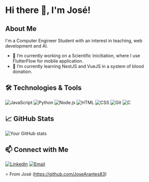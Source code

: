 # Hi there 👋, I'm José!

## About Me

I'm a Computer Engineer Student with an interest in teaching, web development and AI.

- 🔭 I’m currently working on a Scientific Inicitiation, where I use FlutterFlow for mobile application.
- 🌱 I’m currently learning NestJS and VueJS in a system of blood donation.

## 🛠️ Technologies & Tools

![JavaScript](https://img.shields.io/badge/-JavaScript-05122A?style=flat&logo=javascript)
![Python](https://img.shields.io/badge/-Python-05122A?style=flat&logo=python)
![Node.js](https://img.shields.io/badge/-Node.js-05122A?style=flat&logo=node.js)
![HTML](https://img.shields.io/badge/-HTML-05122A?style=flat&logo=html5)
![CSS](https://img.shields.io/badge/-CSS-05122A?style=flat&logo=css3)
![Git](https://img.shields.io/badge/-Git-05122A?style=flat&logo=git)
![C](https://img.shields.io/badge/-C-05122A?style=flat&logo=c)

## 📈 GitHub Stats

![Your GitHub stats](https://github-readme-stats.vercel.app/api?username=JoseArantes83&show_icons=true&theme=radical)

## 📫 Connect with Me

[![LinkedIn](https://img.shields.io/badge/LinkedIn-0077B5?style=flat&logo=linkedin)](https://www.linkedin.com/in/jos%C3%A9-ferreira-arantes-lopes-690b2323b/)
[![Email](https://img.shields.io/badge/Email-D14836?style=flat&logo=gmail&logoColor=white)](mailto:josearantes20@hotmail.com)

⭐️ From José (https://github.com/JoseArantes83)
